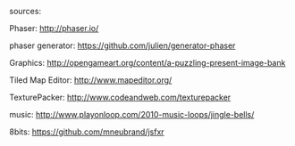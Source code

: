 sources:


Phaser: http://phaser.io/

phaser generator: https://github.com/julien/generator-phaser



Graphics: http://opengameart.org/content/a-puzzling-present-image-bank

Tiled Map Editor: http://www.mapeditor.org/

TexturePacker: http://www.codeandweb.com/texturepacker



music: http://www.playonloop.com/2010-music-loops/jingle-bells/

8bits: https://github.com/mneubrand/jsfxr
